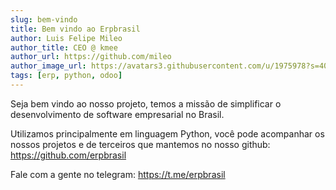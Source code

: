 ```yaml
---
slug: bem-vindo
title: Bem vindo ao Erpbrasil
author: Luis Felipe Mileo
author_title: CEO @ kmee
author_url: https://github.com/mileo
author_image_url: https://avatars3.githubusercontent.com/u/1975978?s=400
tags: [erp, python, odoo]
---
```


Seja bem vindo ao nosso projeto, temos a missão de simplificar o 
desenvolvimento de software empresarial no Brasil.

Utilizamos principalmente em linguagem Python, você pode acompanhar os nossos projetos 
e de terceiros que mantemos no nosso github: https://github.com/erpbrasil

Fale com a gente no telegram: https://t.me/erpbrasil
